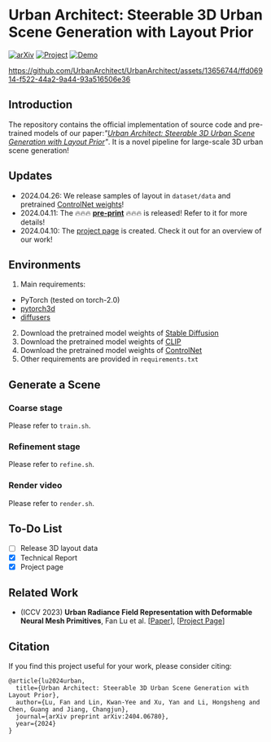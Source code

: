 # Urban Architect: Steerable 3D Urban Scene Generation with Layout Prior

[![arXiv](https://img.shields.io/badge/arXiv-2404.06780-b31b1b.svg)](https://arxiv.org/abs/2404.06780) <a href="https://urbanarchitect.github.io/">
<img alt="Project" src="https://img.shields.io/badge/-Project%20Page-lightgrey?logo=Google%20Chrome&color=informational&logoColor=white"></a> 
<a href="https://www.youtube.com/watch?v=CEPquApsPjI&ab_channel=FanLu"><img alt="Demo" src="https://img.shields.io/badge/-Demo-ea3323?logo=youtube"></a> 




https://github.com/UrbanArchitect/UrbanArchitect/assets/13656744/ffd06914-f522-44a2-9a44-93a516506e36


## Introduction
The repository contains the official implementation of source code and pre-trained models of our paper:*"[Urban Architect: Steerable 3D Urban Scene Generation with Layout Prior]()"*. It is a novel pipeline for large-scale 3D urban scene generation!

## Updates
- 2024.04.26: We release samples of layout in `dataset/data` and pretrained [ControlNet weights](https://drive.google.com/file/d/1IdhzxrwfqZ7yr5Ka1VeVV70J8q29YX-1/view?usp=sharing)! 
- 2024.04.11: The :fire::fire::fire: **[pre-print](https://arxiv.org/abs/2404.06780)** :fire::fire::fire: is released! Refer to it for more details!
- 2024.04.10: The [project page](https://urbanarchitect.github.io/) is created. Check it out for an overview of our work!

## Environments
1. Main requirements:
- PyTorch (tested on torch-2.0)
- [pytorch3d](https://pytorch3d.org/)
- [diffusers](https://github.com/huggingface/diffusers/tree/main)
2. Download the pretrained model weights of [Stable Diffusion](https://huggingface.co/stabilityai/stable-diffusion-2-1)
3. Download the pretrained model weights of [CLIP](https://huggingface.co/openai/clip-vit-base-patch32)
4. Download the pretrained model weights of [ControlNet](https://drive.google.com/file/d/1IdhzxrwfqZ7yr5Ka1VeVV70J8q29YX-1/view?usp=sharing)
5. Other requirements are provided in `requirements.txt`

## Generate a Scene

### Coarse stage
Please refer to `train.sh`.

### Refinement stage
Please refer to `refine.sh`.

### Render video
Please refer to `render.sh`.

## To-Do List

- [ ] Release 3D layout data
- [x] Technical Report
- [x] Project page

## Related Work
* (ICCV 2023) **Urban Radiance Field Representation with Deformable Neural Mesh Primitives**, Fan Lu et al. [[Paper](https://arxiv.org/abs/2307.10776)], [[Project Page](https://dnmp.github.io/)]


## Citation
If you find this project useful for your work, please consider citing:
```
@article{lu2024urban,
  title={Urban Architect: Steerable 3D Urban Scene Generation with Layout Prior},
  author={Lu, Fan and Lin, Kwan-Yee and Xu, Yan and Li, Hongsheng and Chen, Guang and Jiang, Changjun},
  journal={arXiv preprint arXiv:2404.06780},
  year={2024}
}
```
